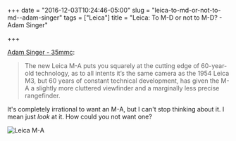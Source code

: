 +++
date = "2016-12-03T10:24:46-05:00"
slug = "leica-to-md-or-not-to-md--adam-singer"
tags = ["Leica"]
title = "Leica: To M-D or not to M-D? - Adam Singer"

+++

[Adam Singer - 35mmc](http://www.35mmc.com/03/12/2016/leica-to-m-d-or-not-to-m-d/#comments):

> The new Leica M-A puts you squarely at the cutting edge of 60-year-old
> technology, as to all intents it’s the same camera as the 1954 Leica M3, but
> 60 years of constant technical development, has given the M-A a slightly more
> cluttered viewfinder and a marginally less precise rangefinder.

It's completely irrational to want an M-A, but I can't stop thinking about it. I
mean just _look_ at it. How could you not want one?

![Leica M-A](/img/2016/leica-m-a.jpg)

